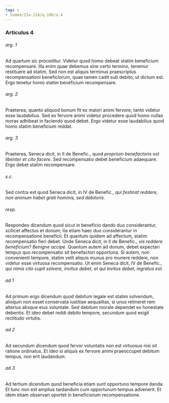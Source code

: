 ```yaml
---
tags : 
- Summa/IIa-IIæ/q.106/a.4
---
```


### Articulus 4

###### arg. 1
Ad quartum sic proceditur. Videtur quod homo debeat statim beneficium recompensare. Illa enim quae debemus sine certo termino, tenemur restituere ad statim. Sed non est aliquis terminus praescriptus recompensationi beneficiorum, quae tamen cadit sub debito, ut dictum est. Ergo tenetur homo statim beneficium recompensare.

###### arg. 2
Praeterea, quanto aliquod bonum fit ex maiori animi fervore, tanto videtur esse laudabilius. Sed ex fervore animi videtur procedere quod homo nullas moras adhibeat in faciendo quod debet. Ergo videtur esse laudabilius quod homo statim beneficium reddat.

###### arg. 3
Praeterea, Seneca dicit, in II de Benefic., quod *proprium benefactoris est libenter et cito facere*. Sed recompensatio debet beneficium adaequare. Ergo debet statim recompensare.

###### s.c.
Sed contra est quod Seneca dicit, in IV de Benefic., *qui festinat reddere, non animum habet grati hominis, sed debitoris*.

###### resp.
Respondeo dicendum quod sicut in beneficio dando duo considerantur, scilicet affectus et donum; ita etiam haec duo considerantur in recompensatione beneficii. Et quantum quidem ad affectum, statim recompensatio fieri debet. Unde Seneca dicit, in II de Benefic., *vis reddere beneficium? Benigne accipe*. Quantum autem ad donum, debet expectari tempus quo recompensatio sit benefactori opportuna. Si autem, non convenienti tempore, statim velit aliquis munus pro munere reddere, non videtur esse virtuosa recompensatio. Ut enim Seneca dicit, IV de Benefic., *qui nimis cito cupit solvere, invitus debet, et qui invitus debet, ingratus est*.

###### ad 1
Ad primum ergo dicendum quod debitum legale est statim solvendum, alioquin non esset conservata iustitiae aequalitas, si unus retineret rem alterius absque eius voluntate. Sed debitum morale dependet ex honestate debentis. Et ideo debet reddi debito tempore, secundum quod exigit rectitudo virtutis.

###### ad 2
Ad secundum dicendum quod fervor voluntatis non est virtuosus nisi sit ratione ordinatus. Et ideo si aliquis ex fervore animi praeoccupet debitum tempus, non erit laudandum.

###### ad 3
Ad tertium dicendum quod beneficia etiam sunt opportuno tempore danda. Et tunc non est amplius tardandum cum opportunum tempus advenerit. Et idem etiam observari oportet in beneficiorum recompensatione.

